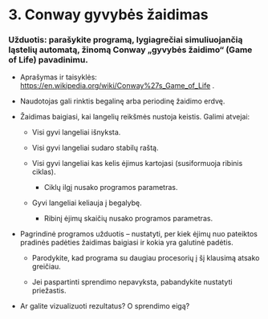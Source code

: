 # 3. Conway gyvybės žaidimas
### **Užduotis:** parašykite programą, lygiagrečiai simuliuojančią ląstelių automatą, žinomą Conway „gyvybės žaidimo“ (Game of Life) pavadinimu.

- Aprašymas ir taisyklės: https://en.wikipedia.org/wiki/Conway%27s_Game_of_Life .

- Naudotojas gali rinktis begalinę arba periodinę žaidimo erdvę.

- Žaidimas baigiasi, kai langelių reikšmės nustoja keistis. Galimi atvejai:

	- Visi gyvi langeliai išnyksta.

	- Visi gyvi langeliai sudaro stabilų raštą.

	- Visi gyvi langeliai kas kelis ėjimus kartojasi (susiformuoja ribinis ciklas).

	  - Ciklų ilgį nusako programos parametras.

	- Gyvi langeliai keliauja į begalybę.

		- Ribinį ėjimų skaičių nusako programos parametras.

- Pagrindinė programos užduotis – nustatyti, per kiek ėjimų nuo pateiktos pradinės padėties
žaidimas baigiasi ir kokia yra galutinė padėtis.

	- Parodykite, kad programa su daugiau procesorių į šį klausimą atsako greičiau.

	- Jei paspartinti sprendimo nepavyksta, pabandykite nustatyti priežastis.

- Ar galite vizualizuoti rezultatus? O sprendimo eigą?